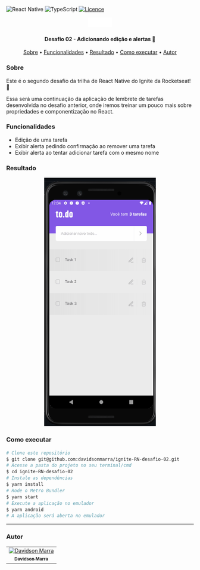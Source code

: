 ![React Native](https://img.shields.io/badge/react_native-%2320232a.svg?style=for-the-badge&logo=react&logoColor=%2361DAFB)
![TypeScript](https://img.shields.io/badge/typescript-%23007ACC.svg?style=for-the-badge&logo=typescript&logoColor=white)
[![Licence](https://img.shields.io/github/license/Ileriayo/markdown-badges?style=for-the-badge)](./LICENSE)
<div align="center">
  <img alt="Logo do app" src="./src/assets/images/logo/logo.png">
</div>
<h4 align="center">Desafio 02 - Adicionando edição e alertas 🚀</h4>
<p align="center">
 <a href="#sobre">Sobre</a> •
 <a href="#funcionalidades">Funcionalidades</a> • 
 <a href="#resultado">Resultado</a> • 
 <a href="#executar">Como executar</a> • 
 <a href="#autor">Autor</a>
</p>

<h3 id="sobre">Sobre</h3>
<p>Este é o segundo desafio da trilha de React Native do Ignite da Rocketseat! 🚀</p>
<p>Essa será uma continuação da aplicação de lembrete de tarefas desenvolvida no desafio anterior, onde iremos treinar um pouco mais sobre propriedades e componentização no React.</p>

<h3 id="funcionalidades">Funcionalidades</h3>
<ul>
  <li>Edição de uma tarefa</li>
  <li>Exibir alerta pedindo confirmação ao remover uma tarefa</li>
  <li>Exibir alerta ao tentar adicionar tarefa com o mesmo nome</li>
</ul>

<h3 id="funcionalidades">Resultado</h3>
<div align="center">
  <img alt="Gif do app funcionando" width="300" src="./src/assets/videos/todo.gif">
</div>

<h3 id="executar">Como executar</h3>

```bash
# Clone este repositório
$ git clone git@github.com:davidsonmarra/ignite-RN-desafio-02.git
# Acesse a pasta do projeto no seu terminal/cmd
$ cd ignite-RN-desafio-02
# Instale as dependências
$ yarn install
# Rode o Metro Bundler
$ yarn start
# Execute a aplicação no emulador
$ yarn android
# A aplicação será aberta no emulador
```

---


<h3 id="autor">Autor</h3>
<table>
  <tr>
    <td align="center">
      <a href="https://github.com/davidsonmarra">
        <img src="https://github.com/davidsonmarra.png?size=100" width="100px;" alt="Davidson Marra"/><br>
        <sub>
          <b>Davidson Marra</b>
        </sub>
      </a>
    </td>
  </tr>
</table>